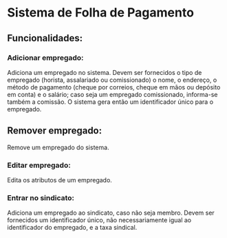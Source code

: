 # Sistema de Folha de Pagamento
## Funcionalidades:
### Adicionar empregado:
Adiciona um empregado no sistema. Devem ser fornecidos o tipo de empregado
(horista, assalariado ou comissionado) o nome, o endereço, o método de
pagamento (cheque por correios, cheque em mãos ou depósito em conta) e o
salário; caso seja um empregado comissionado, informa-se também a comissão.
O sistema gera então um identificador único para o empregado.
## Remover empregado:
Remove um empregado do sistema.
### Editar empregado:
Edita os atributos de um empregado.
### Entrar no sindicato:
Adiciona um empregado ao sindicato, caso não seja membro. Devem ser
fornecidos um identificador único, não necessariamente igual ao
identificador do empregado, e a taxa sindical.
